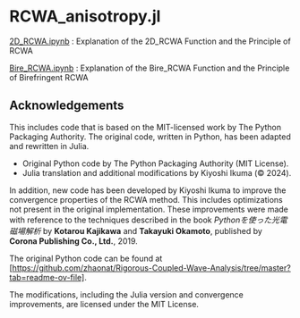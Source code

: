 # RCWA_anisotropy.jl

[2D_RCWA.ipynb](principle_RCWA/2D_RCWA.ipynb) : Explanation of the 2D_RCWA Function and the Principle of RCWA

[Bire_RCWA.ipynb](principle_RCWA/Bire_RCWA.ipynb) : Explanation of the Bire_RCWA Function and the Principle of Birefringent RCWA

## Acknowledgements

This includes code that is based on the MIT-licensed work by The Python Packaging Authority. The original code, written in Python, has been adapted and rewritten in Julia.

- Original Python code by The Python Packaging Authority (MIT License).
- Julia translation and additional modifications by Kiyoshi Ikuma (© 2024).

In addition, new code has been developed by Kiyoshi Ikuma to improve the convergence properties of the RCWA method. This includes optimizations not present in the original implementation. These improvements were made with reference to the techniques described in the book *Pythonを使った光電磁場解析* by **Kotarou Kajikawa** and **Takayuki Okamoto**, published by **Corona Publishing Co., Ltd.**, 2019.


The original Python code can be found at [https://github.com/zhaonat/Rigorous-Coupled-Wave-Analysis/tree/master?tab=readme-ov-file].

The modifications, including the Julia version and convergence improvements, are licensed under the MIT License.
